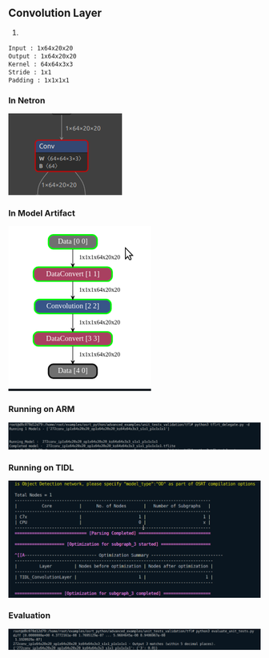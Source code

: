 ## Convolution Layer
1. 
```
Input : 1x64x20x20
Output : 1x64x20x20
Kernel : 64x64x3x3
Stride : 1x1
Padding : 1x1x1x1
```
### In Netron
![alt text](image-109.png)
### In Model Artifact
![alt text](image-113.png)
### Running on ARM
![alt text](image-112.png)
### Running on TIDL
![alt text](image-111.png)
### Evaluation
![alt text](image-110.png)